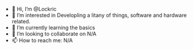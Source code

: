 - 👋 Hi, I’m @Lockric
- 👀 I’m interested in Developling a litany of things, software and hardware related.
- 🌱 I’m currently learning the basics
- 💞️ I’m looking to collaborate on N/A
- 📫 How to reach me: N/A
